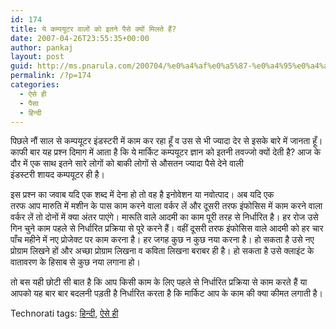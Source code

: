 ```yaml
---
id: 174
title: ये कम्पयूटर वालों को इतने पैसे क्यों मिलते हैं?
date: 2007-04-26T23:55:35+00:00
author: pankaj
layout: post
guid: http://ms.pnarula.com/200704/%e0%a4%af%e0%a5%87-%e0%a4%95%e0%a4%ae%e0%a5%8d%e0%a4%aa%e0%a4%af%e0%a5%82%e0%a4%9f%e0%a4%b0-%e0%a4%b5%e0%a4%be%e0%a4%b2%e0%a5%8b%e0%a4%82-%e0%a4%95%e0%a5%8b-%e0%a4%87%e0%a4%a4%e0%a4%a8%e0%a5%87/
permalink: /?p=174
categories:
  - ऐसे ही
  - पैसा
  - हिन्दी
---
```

पिछले नौं साल से कम्पयूटर इंडस्टरी में काम कर रहा हूँ व उस से भी ज्यादा देर से इसके बारे में जानता हूँ। काफी बार यह प्रश्न दिमाग में आता है कि ये मार्किट कम्पयूटर ज्ञान को इतनी तवज्जो क्यों देती है?&nbsp;आज के दौर में&nbsp;एक साथ इतने सारे लोगों को बाकी&nbsp;लोगों से&nbsp;औसतन&nbsp;ज्यादा पैसे देने वाली इंडस्टरी&nbsp;शायद&nbsp;कम्पयूटर&nbsp;ही है।

इस प्रश्न का जवाब यदि एक शब्द में देना हो तो वह है इनोवेशन&nbsp;या नवोत्पाद। अब यदि एक तरफ&nbsp;आप&nbsp;मारुति में मशीन के पास काम करने वाला&nbsp;वर्कर लें और दूसरी तरफ इंफोसिस में काम करने वाला वर्कर लें तो दोनों में क्या अंतर पाएंगे। मारूति वाले आदमी का काम पूरी तरह से निर्धारित है। हर रोज उसे गिन चुने काम पहले से निर्धारित प्रक्रिया से पूरे करने हैं। वहीं दूसरी तरफ इंफोसिस वाले आदमी को हर चार पाँच महीने में नए प्रोजेक्ट पर काम करना है। हर जगह कुछ न कुछ नया करना है। हो सकता है उसे नए प्रोग्राम लिखने हों और अच्छा प्रोग्राम लिखना व कविता लिखना बराबर ही है। हो सकता है उसे क्लाइंट के वातावरण के हिसाब से कुछ नया लगाना हो।

तो बस यही छोटी सी बात है कि आप&nbsp;किसी&nbsp;काम के लिए पहले से निर्धारित प्रक्रिया से काम करते हैं या आपको यह बार बार बदलनी पड़ती है निर्धारित करता है कि मार्किट आप के काम की क्या कीमत लगाती है।

<div class="wlWriterSmartContent" id="0767317B-992E-4b12-91E0-4F059A8CECA8:6435b974-cc62-42d6-8407-9effa3b5d5a2" contenteditable="false" style="padding-right: 0px; display: inline; padding-left: 0px; padding-bottom: 0px; margin: 0px; padding-top: 0px">
  Technorati tags: <a href="http://technorati.com/tags/%e0%a4%b9%e0%a4%bf%e0%a4%a8%e0%a5%8d%e0%a4%a6%e0%a5%80" rel="tag">हिन्दी</a>, <a href="http://technorati.com/tags/%e0%a4%90%e0%a4%b8%e0%a5%87%20%e0%a4%b9%e0%a5%80" rel="tag">ऐसे ही</a>
</div>
